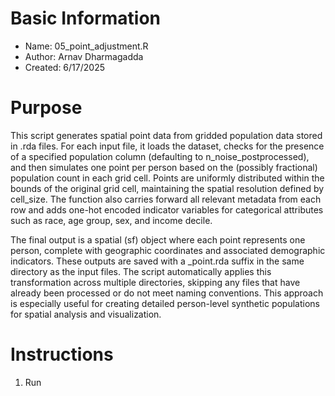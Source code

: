 # Basic Information

* Name: 05_point_adjustment.R
* Author: Arnav Dharmagadda
* Created: 6/17/2025

# Purpose

This script generates spatial point data from gridded population data stored in .rda files. For each input file, it loads the dataset, checks for the presence of a specified population column (defaulting to n_noise_postprocessed), and then simulates one point per person based on the (possibly fractional) population count in each grid cell. Points are uniformly distributed within the bounds of the original grid cell, maintaining the spatial resolution defined by cell_size. The function also carries forward all relevant metadata from each row and adds one-hot encoded indicator variables for categorical attributes such as race, age group, sex, and income decile.

The final output is a spatial (sf) object where each point represents one person, complete with geographic coordinates and associated demographic indicators. These outputs are saved with a _point.rda suffix in the same directory as the input files. The script automatically applies this transformation across multiple directories, skipping any files that have already been processed or do not meet naming conventions. This approach is especially useful for creating detailed person-level synthetic populations for spatial analysis and visualization.

# Instructions

1. Run
